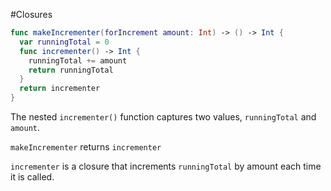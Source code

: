 #Closures

```swift
func makeIncrementer(forIncrement amount: Int) -> () -> Int {
  var runningTotal = 0
  func incrementer() -> Int {
    runningTotal += amount
    return runningTotal
  }
  return incrementer
}
```

The nested ```incrementer()``` function captures two values, ```runningTotal``` and ```amount```.

```makeIncrementer``` returns ```incrementer```

```incrementer``` is a closure that increments ```runningTotal``` by amount each time it is called.
